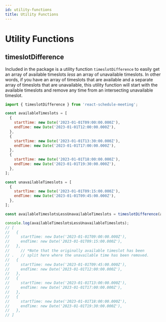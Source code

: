 ```yaml
---
id: utility-functions
title: Utility Functions
---
```


# Utility Functions

## timeslotDifference

Included in the package is a utility function `timeslotDifference` to easily get an array of available timeslots _less_ an array of unavailable timeslots. In other words, if you have an array of timeslots that are available and a separate array of timeslots that are unavailable, this utility function will start with the available timeslots and remove any time from an intersecting unavailable timeslot.

```js
import { timeslotDifference } from 'react-schedule-meeting';

const availableTimeslots = [
  {
    startTime: new Date('2023-01-01T09:00:00.000Z'),
    endTime: new Date('2023-01-01T12:00:00.000Z'),
  },
  {
    startTime: new Date('2023-01-01T13:30:00.000Z'),
    endTime: new Date('2023-01-01T17:00:00.000Z'),
  },
  {
    startTime: new Date('2023-01-01T18:00:00.000Z'),
    endTime: new Date('2023-01-01T19:30:00.000Z'),
  },
];

const unavailableTimeslots = [
  {
    startTime: new Date('2023-01-01T09:15:00.000Z'),
    endTime: new Date('2023-01-01T09:45:00.000Z'),
  },
];

const availableTimeslotsLessUnavailableTimeslots = timeslotDifference(availableTimeslots, unavailableTimeslots);

console.log(availableTimeslotsLessUnavailableTimeslots);
// [
//   {
//     startTime: new Date('2023-01-01T09:00:00.000Z'),
//     endTime: new Date('2023-01-01T09:15:00.000Z'),
//   },
//     // *Note that the originally available timeslot has been
// .   // split here where the unavailable time has been removed.
//   {
//     startTime: new Date('2023-01-01T09:45:00.000Z'),
//     endTime: new Date('2023-01-01T12:00:00.000Z'),
//   },
//   {
//     startTime: new Date('2023-01-01T13:00:00.000Z'),
//     endTime: new Date('2023-01-01T17:00:00.000Z'),
//   },
//   {
//     startTime: new Date('2023-01-01T18:00:00.000Z'),
//     endTime: new Date('2023-01-01T19:30:00.000Z'),
//   },
// ]
```
